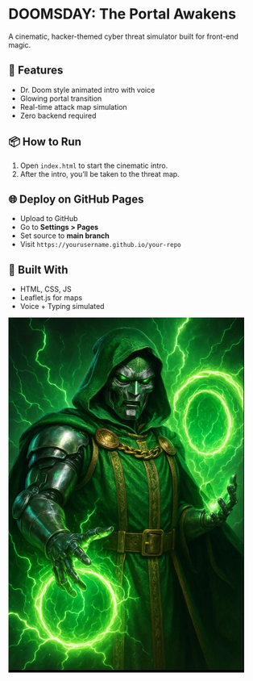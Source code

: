 
# DOOMSDAY: The Portal Awakens

A cinematic, hacker-themed cyber threat simulator built for front-end magic.

## 🚀 Features
- Dr. Doom style animated intro with voice
- Glowing portal transition
- Real-time attack map simulation
- Zero backend required

## 📦 How to Run
1. Open `index.html` to start the cinematic intro.
2. After the intro, you’ll be taken to the threat map.

## 🌐 Deploy on GitHub Pages
- Upload to GitHub
- Go to **Settings > Pages**
- Set source to **main branch**
- Visit `https://yourusername.github.io/your-repo`

## 🧠 Built With
- HTML, CSS, JS
- Leaflet.js for maps
- Voice + Typing simulated

![Preview](drdoom.png)
